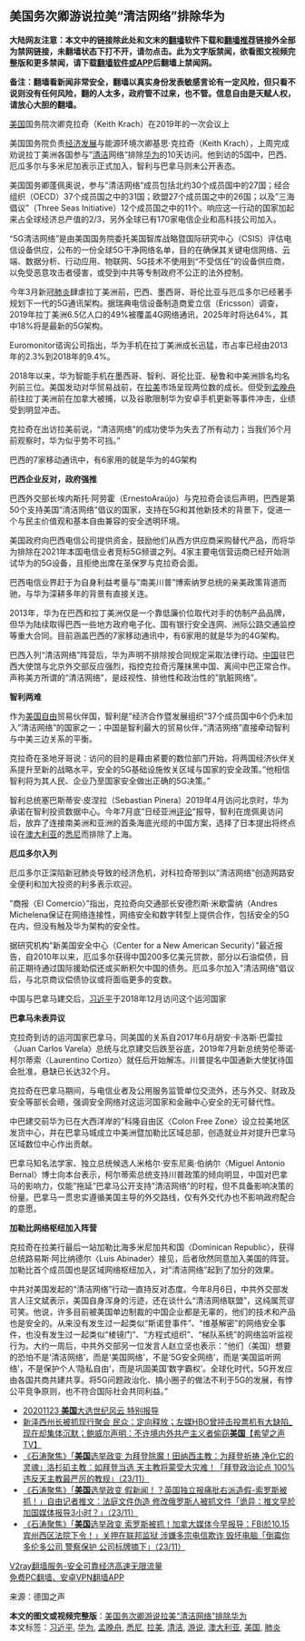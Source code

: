  <h2>美国务次卿游说拉美“清洁网络”排除华为</h2> <p class="notice"><b>大陆网友注意：本文中的链接除此处和文末的<a href="https://github.com/bannedbook/fanqiang" >翻墙</a>软件下载和<a href="https://github.com/killgcd/justmysocks/blob/master/README.md">翻墙推荐</a>链接外全部为禁网链接，未翻墙状态下打不开，请勿点击。此为文字版禁闻，欲看图文视频完整版和更多禁闻，请下载<a href="https://github.com/bannedbook/fanqiang">翻墙软件或APP</a>后翻墙上禁闻网。</p><p>备注：翻墙看新闻非常安全，翻墙以真实身份发表敏感言论有一定风险，但只看不说则没有任何风险，翻的人太多，政府管不过来，也不管。信息自由是天赋人权，请放心大胆的翻墙。</b></p>  <div class="entry"> <p id="conimg"><a href="https://www.bannedbook.org/bnews/tag/%e7%be%8e%e5%9b%bd/" class="st_tag internal_tag" rel="tag" title="标签 美国 下的日志">美国</a>国务院次卿克拉奇（Keith Krach）在2019年的一次会议上</p> <p>美国国务院负责<span class='wp_keywordlink'><a href="https://www.bannedbook.org/forum2/topic869.html" title="宪政、法治和经济发展——走向市场经济的制度保障" target="_blank">经济发展</a></span>与能源环境次卿基思·克拉奇（Keith Krach），上周完成劝说拉丁美洲各国参与”<a href="https://www.bannedbook.org/bnews/tag/%E6%B8%85%E6%B4%81/" class="st_tag internal_tag" rel="tag" title="标签 清洁 下的日志">清洁</a>网络”排除<a href="https://www.bannedbook.org/bnews/tag/%e5%8d%8e%e4%b8%ba/" class="st_tag internal_tag" rel="tag" title="标签 华为 下的日志">华为</a>的10天访问。他到访的5国中，巴西、厄瓜多尔与多米尼加表示正式加入，智利与巴拿马则未公开表态。</p> <p>美国国务卿蓬佩奥说，参与”清洁网络”成员包括北约30个成员国中的27国；经合组织（OECD）37个成员国之中的31国；欧盟27个成员国之中的26国；以及”三海倡议”（Three Seas Initiative）12个成员国之中的11个。响应这一行动的国家加起来占全球经济总产值的2/3，另外全球已有170家电信企业和高科技公司加入。</p> <p>“5G清洁网络”是由美国国务院委托美国智库战略暨国际研究中心（CSIS）评估电信设备供应，公布的一份全球5G干净网络名单，目的在确保其关键电信网络、云端、数据分析、行动应用、物联网、5G技术不使用到“不受信任”的设备供应商，以免受恶意攻击者侵害，或受到中共等专制政府不公正的法外控制。</p> <p>今年3月新冠<a href="https://www.bannedbook.org/bnews/tag/%e8%82%ba%e7%82%8e/" class="st_tag internal_tag" rel="tag" title="标签 肺炎 下的日志">肺炎</a>肆虐拉丁美洲前，巴西、墨西哥、哥伦比亚与厄瓜多尔已经著手规划下一代的5G通讯架构。据瑞典电信设备制造商爱立信（Ericsson）调查，2019年拉丁美洲6.5亿人口的49%被覆盖4G网络通讯，2025年时将达64%，其中18%将是最新的5G架构。</p> <p>Euromonitor谘询公司指出，华为手机在拉丁美洲成长迅猛，市占率已经由2013年的2.3%到2018年的9.4%。</p> <p>2018年以来，华为智能手机在墨西哥、智利、哥伦比亚、秘鲁和中美洲排名均名列前三位。美国发动对华贸易战前，在<a href="https://www.bannedbook.org/bnews/tag/%E6%8B%89%E7%BE%8E/" class="st_tag internal_tag" rel="tag" title="标签 拉美 下的日志">拉美</a>市场呈现两位数的成长。但受到<a href="https://www.bannedbook.org/bnews/tag/%e5%ad%9f%e6%99%9a%e8%88%9f/" class="st_tag internal_tag" rel="tag" title="标签 孟晚舟 下的日志">孟晚舟</a>前往拉丁美洲前在加拿大被捕，以及谷歌限制华为安卓手机更新等事件冲击，业绩受到明显冲击。</p> <p>克拉奇在出访拉美前说，“清洁网络”的成功使华为失去了所有动力；当我们6个月前观察时，华为似乎势不可挡。”</p>  <p>巴西的7家移动通讯中，有6家用的就是华为的4G架构</p> <p><strong>巴西企业反对，政府强推</strong></p> <p>巴西外交部长埃内斯托·阿劳霍（ErnestoAraújo）与克拉奇会谈后声明，巴西是第50个支持美国”清洁网络”倡议的国家，支持在5G和其他新技术的背景下，促进一个与民主价值观和基本自由兼容的安全透明环境。</p> <p>美国政府向巴西电信公司提供资金，鼓励他们从西方供应商采购替代产品，而将华为排除在2021年本国电信业者竞标5G频谱之列。4家主要电信营运商已经开始测试华为的5G设备，且拒绝出席在圣保罗与克拉奇会面。</p> <p>巴西电信业界赶于为自身利益考量与”南美川普”博索纳罗总统的亲美政策背道而驰，与华为深耕多年的背景有直接关连。</p> <p>2013年，华为在巴西和拉丁美洲仅是一个靠低廉价位取代对手的仿制产品品牌，但华为陆续取得巴西一些地方政府电子化、国有银行安全连网、洲际公路交通监控等重大合同。目前涵盖巴西的7家移动通讯中，有6家用的就是华为的4G架构。</p> <p>巴西入列“清洁网络”阵营后，华为声明不排除按合同规定采取法律行动。<span class='wp_keywordlink_affiliate'><a href="https://www.bannedbook.org/" title="中国" target="_blank">中国</a></span>驻巴西大使馆与北京外交部反应强烈，指控克拉奇污蔑抹黑中国、离间中巴正常合作。声称美方所谓的“清洁网络”，是歧视性、排他性和政治性的”肮脏网络”。</p> <p><strong>智利两难</strong></p>  <p>作为<span class='wp_keywordlink'><a href="https://www.bannedbook.org/forum2/topic894.html" title="美国自由的故事" target="_blank">美国自由</a></span>贸易伙伴国，智利是”经济合作暨发展组织”37个成员国中6个仍未加入”清洁网络”的国家之一；中国是智利最大的贸易伙伴，”清洁网络”直接牵动智利与中美三边关系的平衡。</p> <p>克拉奇在圣地牙哥说：访问的目的是藉由紧要的数位部门开始，将两国经济伙伴关系提升至新的战略水平，安全的5G基础设施攸关区域与国家的安全政策。”他相信智利将为其人民、企业乃至国家安全做出正确的5G决策。”</p> <p>智利总统塞巴斯蒂安·皮涅拉（Sebastian Pinera）2019年4月访问北京时，华为承诺在智利投资数据中心。今年7月底”日经亚洲<span class='wp_keywordlink_affiliate'><a href="https://www.bannedbook.org/bnews/comments/" title="新闻评论" target="_blank">评论</a></span>”报导，智利在庞佩奥访问后，放弃了连接南美洲和亚洲的首条海底光缆的中国方案，选择了日本提出将终点设在<a href="https://www.bannedbook.org/bnews/tag/%e6%be%b3%e5%a4%a7%e5%88%a9%e4%ba%9a/" class="st_tag internal_tag" rel="tag" title="标签 澳大利亚 下的日志">澳大利亚</a>的<a href="https://www.bannedbook.org/bnews/tag/%e6%82%89%e5%b0%bc/" class="st_tag internal_tag" rel="tag" title="标签 悉尼 下的日志">悉尼</a>而排除了上海。</p> <p><strong>厄瓜多尔入列</strong></p> <p>厄瓜多尔正深陷新冠肺炎导致的经济危机，对科拉奇带到以”清洁网络”创造网路安全便利和加大投资的利多表示欢迎。</p> <p>”商报〈El Comercio〉”指出，克拉奇向交通部长安德烈斯·米歇雷纳（Andres Michelena保证在网络连接性，网络安全和数字转型上提供合作，包括安全的5G在内，但没有触及华为架构的安全性。</p> <p>据研究机构”新美国安全中心（Center for a New American Security）”最近报告，自2010年以来，厄瓜多尔获得中国200多亿美元贷款，部分以石油偿债，目前正期待通过国际援助偿还或买断积欠中国的债务。厄瓜多尔加入”清洁网络”倡议后，与北京商议偿债协议或将面临更多的变数。</p> <p>中国与巴拿马建交后，<a href="https://www.bannedbook.org/bnews/tag/%e4%b9%a0%e8%bf%91%e5%b9%b3/" class="st_tag internal_tag" rel="tag" title="标签 习近平 下的日志">习近平</a>于2018年12月访问这个运河国家</p>  <p><strong>巴拿马未表异议</strong></p> <p>克拉奇到访的运河国家巴拿马，同美国的关系自2017年6月胡安·卡洛斯·巴雷拉〈Juan Carlos Varela〉总统与北京建交后跌至谷底，2019年7月新总统劳伦蒂诺·柯尔蒂索〈Laurentino Cortizo〉就任后开始解冻。川普提名中国通新大使犹待国会批准，悬缺已长达32个月。</p> <p>克拉奇在巴拿马期间，与电信业者及公用服务监管单位交流外，还与外交、财政及安全等部长会晤，强调安全网络对这运河国家和金融中心安全的无可替代性。</p> <p>中巴建交前华为已在大西洋岸的”科隆自由区〈Colon Free Zone〉设立拉美地区发货中心，并在巴拿马城成立中美洲暨加勒比区域总部，创造就业并对提升巴拿马区域数位中心作出贡献。</p> <p>巴拿马知名法学家、独立总统候选人米格尔·安东尼奥·伯纳尔〈Miguel Antonio Bernal〉博士向本台表示，柯尔蒂索总统支持川普政策的倾向明显，中国对巴拿马的影响力，仅能”拖延”巴拿马公开支持”清洁网络”的时程，但不具备影响决策的份量。巴拿马一贯忠实遵循美国主导的外交路线，仅有外交代办也不影响政府配合的意愿。</p> <p><strong>加勒比网络枢纽加入阵营</strong></p> <p>克拉奇在拉美行最后一站加勒比海多米尼加共和国〈Dominican Republic〉，获得总统路易斯·阿比纳德尔〈Luis Abinader〉接见，后者欣然同意加入美国的阵营。加勒比首个成员国也是区域网络枢纽加入，对”清洁网络”起到了加分的效果。</p> <p>中共对美国发起的“清洁网络”行动一直持反对态度。今年8月6日，中共外交部发言人汪文斌表示，美国自身浑身的污迹，还在谈什么“清洁网络联盟”，这纯属荒谬可笑。他说，许多目前被美国单边制裁的中国企业都是无辜的，他们的技术和产品也是安全的。从来没有发生过一起类似“斯诺登事件”、“维基解密”的网络安全事件，也没有发生过一起类似“棱镜门”、“方程式组织”、“梯队系统”的网络监听监视行为。大约一周后，中共外交部另一位发言人赵立坚也表示：“他们（美国）想要的恐怕不是‘清洁网络’，而是‘美国网络’，不是‘5G安全网络’，而是‘美国监听网络’，不是保护个人‘隐私自由’，而是巩固美国‘数字霸权’。全球化时代，5G开发应由各国共商共建共享。将5G问题政治化、搞小圈子的做法不利于5G的发展，有悖公平竞争原则，也不符合国际社会共同利益。”</p>  <ul class='op-related-articles' title='相关阅读'> <li><a href='https://www.bannedbook.org/bnews/taiwannews/20201124/1435959.html' target='_blank'>20201123 <b>美国</b>大选世纪风云 特别报导</a></li> <li><a href='https://www.bannedbook.org/bnews/cbnews/20201124/1435943.html' target='_blank'>新泽西州长被抓现行聚会 民众：定向释放；左媒HBO曾抨击投票机有大缺陷_现在却集体沉默；鲍威尔声明：不许境内外共产主义者偷窃<b>美国</b>【希望之声TV】</a></li> <li><a href='https://www.bannedbook.org/bnews/bannedvideo/20201124/1435942.html' target='_blank'>《石涛聚焦》「<b>美国</b>选举政变 为拜登除魔！田纳西主教：为拜登祈祷 净化它的灵魂」洛杉矶主教：如拜登当选 天主教将蒙受大灾难！「拜登政治论点 100%违反天主教最严厉的教规」（23/11）</a></li> <li><a href='https://www.bannedbook.org/bnews/bannedvideo/20201124/1435941.html' target='_blank'>《石涛聚焦》「<b>美国</b>选举政变 假新闻！？英国独立报痛批右派造假-索罗斯被抓！」自由记者推文：法庭文件伪造 修改俄罗斯人被抓文件「诡异：推文早於加国媒体报导3小时？」（23/11）</a></li> <li><a href='https://www.bannedbook.org/bnews/bannedvideo/20201124/1435940.html' target='_blank'>《石涛聚焦》「<b>美国</b>选举政变 索罗斯被抓！加拿大媒体今早报导：FBI於10.15 宾州西区法院下令！」关押在联邦监狱 涉嫌多宗电信欺诈 毁坏电脑「倒霉你多伦多公司 警察保护 公司标牌摘下」（23/11）</a></li> </ul> <p class="texttj"> <a href="https://www.bannedbook.org/forum23/topic22702.html" target="_blank">V2ray翻墙服务-安全可靠经济高速无限流量</a><br/> <a href="https://github.com/bannedbook/fanqiang/wiki/%E7%A6%81%E9%97%BB%E7%BD%91%E5%AE%89%E5%8D%93%E7%BF%BB%E5%A2%99%E6%96%B0%E9%97%BBAPP" target="_blank">免费PC翻墙、安卓VPN翻墙APP</a></p><p> 来源：德国之声 </p><a name='sharetosocial'></a>       <div><b>本文的图文或视频完整版</b>：<a href='https://www.bannedbook.org/bnews/cbnews/20201124/1435960.html'>美国务次卿游说拉美“清洁网络”排除华为</a></div>  </div><!--END ENTRY--> <div class="postfooter"> <div>本文标签：<a href="https://www.bannedbook.org/bnews/tag/%e4%b9%a0%e8%bf%91%e5%b9%b3/" rel="tag">习近平</a>, <a href="https://www.bannedbook.org/bnews/tag/%e5%8d%8e%e4%b8%ba/" rel="tag">华为</a>, <a href="https://www.bannedbook.org/bnews/tag/%e5%ad%9f%e6%99%9a%e8%88%9f/" rel="tag">孟晚舟</a>, <a href="https://www.bannedbook.org/bnews/tag/%e6%82%89%e5%b0%bc/" rel="tag">悉尼</a>, <a href="https://www.bannedbook.org/bnews/tag/%E6%8B%89%E7%BE%8E/" rel="tag">拉美</a>, <a href="https://www.bannedbook.org/bnews/tag/%E6%B8%85%E6%B4%81/" rel="tag">清洁</a>, <a href="https://www.bannedbook.org/bnews/tag/%E6%B8%B8%E8%AF%B4/" rel="tag">游说</a>, <a href="https://www.bannedbook.org/bnews/tag/%e6%be%b3%e5%a4%a7%e5%88%a9%e4%ba%9a/" rel="tag">澳大利亚</a>, <a href="https://www.bannedbook.org/bnews/tag/%e7%be%8e%e5%9b%bd/" rel="tag">美国</a>, <a href="https://www.bannedbook.org/bnews/tag/%e8%82%ba%e7%82%8e/" rel="tag">肺炎</a></div>  </div><!--END POSTFOOTER--> 
